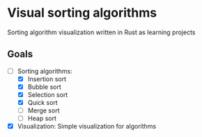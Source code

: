 # Visual sorting algorithms

Sorting algorithm visualization written in Rust as learning projects

## Goals

- [ ] Sorting algorithms:
    - [X] Insertion sort
    - [X] Bubble sort
    - [X] Selection sort
    - [X] Quick sort
    - [ ] Merge sort
    - [ ] Heap sort

- [X] Visualization: Simple visualization for algorithms
